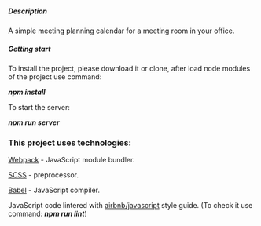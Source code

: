 ##### Description

A simple meeting planning calendar for a meeting room in your office.

##### Getting start

To install the project, please download it or clone, after load node modules of the project use command:


***npm install***

To start the server: 

***npm run server***

### This project uses technologies:

[Webpack](https://webpack.js.org/) - JavaScript module bundler.

[SCSS](https://sass-lang.com/) - preprocessor.

[Babel](https://babeljs.io/) - JavaScript compiler.

JavaScript code lintered with [airbnb/javascript](https://github.com/airbnb/javascript) style guide.
(To check it use command: ***npm run lint***)
